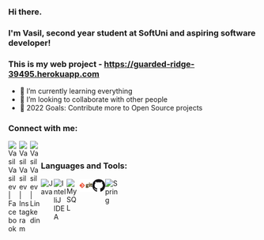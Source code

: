 ### Hi there.

### I'm Vasil, second year student at SoftUni and aspiring software developer!
### This is my web project - https://guarded-ridge-39495.herokuapp.com

- 🌱 I’m currently learning everything 
- 👯 I’m looking to collaborate with other people
- 🥅 2022 Goals: Contribute more to Open Source projects


### Connect with me:

[<img align="left" alt="VasilVasilev | Facebook" width="22px" src="https://upload.wikimedia.org/wikipedia/commons/1/1b/Facebook_icon.svg" />][facebook]
[<img align="left" alt="VasilVasilev | Instagram" width="22px" src="https://upload.wikimedia.org/wikipedia/commons/a/a5/Instagram_icon.png" />][instagram]
[<img align="left" alt="VasilVasilev | Linkedin" width="22px" src="https://upload.wikimedia.org/wikipedia/commons/e/e9/Linkedin_icon.svg" />][linkedin]

<br />

### Languages and Tools:

<img align="left" alt="Java" width="26px" src="https://upload.wikimedia.org/wikipedia/en/thumb/3/30/Java_programming_language_logo.svg/300px-Java_programming_language_logo.svg.png" />
<img align="left" alt="IntelliJ IDEA" width="26px" src="https://upload.wikimedia.org/wikipedia/commons/9/9c/IntelliJ_IDEA_Icon.svg" />
<img align="left" alt="MySQL" width="26px" src="https://wikitech-static.wikimedia.org/w/images/wikitech/8/8e/Mysql_logo.png" />
<img align="left" alt="Git" width="26px" src="https://raw.githubusercontent.com/github/explore/80688e429a7d4ef2fca1e82350fe8e3517d3494d/topics/git/git.png" />
<img align="left" alt="GitHub" width="26px" src="https://raw.githubusercontent.com/github/explore/78df643247d429f6cc873026c0622819ad797942/topics/github/github.png" />
<img align="left" alt="Spring" width="26px" src="https://pbs.twimg.com/profile_images/1235868806079057921/fTL08u_H_400x400.png"/>


[instagram]: https://www.instagram.com/vaskovasilev/
[linkedin]: https://www.linkedin.com/in/vasil-vasilev-1a37b9201/
[facebook]: https://www.facebook.com/vasil.vasilev1/
